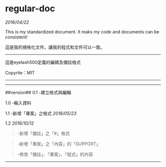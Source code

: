 # regular-doc
_2016/04/22_

This is my standardized document. It maks my code and documents can be consistent!

這是我的規格化文件。讓我的程式和文件可以一致。

***
這是eyelash500定義的編碼及備註格式

Copyrite：MIT

***

---
##version##
0.1 -建立格式與編輯

1.0 -輸入資料

1.1 -新增「專案」之格式 _2016/05/23_

1.2 _2016/10/12_
> -新增「備註」之「#」格式

> -新增「專案」之「內容」的「SUPPORT」

> -修改「備註」、「專案」、「程式」的內容 
---
